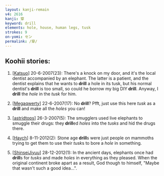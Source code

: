 ```yaml
---
layout: kanji-remain
v4: 2616
kanji: 穿
keyword: drill
elements: hole, house, human legs, tusk
strokes: 9
on-yomi: セン
permalink: /穿/
---
```


## Koohii stories: 

1) [<a href="http://kanji.koohii.com/profile/Katsuo">Katsuo</a>] 20-6-2007(23): There&#039;s a knock on my door, and it&#039;s the local dentist accompanied by an elephant. The latter is a patient, and the dentist explains that he wants to<strong> drill</strong> a hole in its tusk, but his normal dentist&#039;s<strong> drill</strong> is too small, so could he borrow my big DIY<strong> drill</strong>. Anyway, I<strong> drill</strong> the <em>hole</em> in the <em>tusk</em> for him.

2) [<a href="http://kanji.koohii.com/profile/Megaqwerty">Megaqwerty</a>] 22-6-2007(17): No<strong> drill</strong>? Pfft, just use this here <em>tusk</em> as a<strong> drill</strong> and make all the <em>holes</em> you can!

3) [<a href="http://kanji.koohii.com/profile/astridtops">astridtops</a>] 26-3-2007(5): The smugglers used live elephants to smuggle their drugs: they<strong> drill</strong>ed <em>holes</em> into the <em>tusks</em> and hid the drugs there.

4) [<a href="http://kanji.koohii.com/profile/Haych">Haych</a>] 8-11-2012(2): Stone age<strong> drill</strong>s were just people on mammoths trying to get them to use their <em>tusk</em>s to bore a <em>hole</em> in something.

5) [<a href="http://kanji.koohii.com/profile/ShinseiJiyuu">ShinseiJiyuu</a>] 28-12-2012(1): In the ancient days, elephants once had<strong> drill</strong>s for<em> tusks</em> and made <em>holes</em> in everything as they pleased. When the original continent broke apart as a result, God though to himself, &quot;Maybe that wasn&#039;t such a good idea...&quot;.


